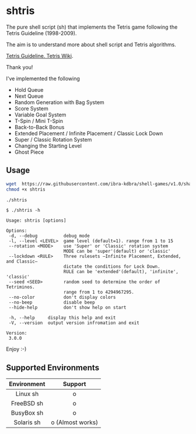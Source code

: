 # shtris

The pure shell script (sh) that implements the Tetris game following the Tetris Guideline (1998-2009).

The aim is to understand more about shell script and Tetris algorithms.

[Tetris Guideline. Tetris Wiki](https://tetris.fandom.com/wiki/Tetris_Guideline).

Thank you!

I've implemented the following

* Hold Queue
* Next Queue
* Random Generation with Bag System
* Score System
* Variable Goal System
* T-Spin / Mini T-Spin
* Back-to-Back Bonus
* Extended Placement / Infinite Placement / Classic Lock Down
* Super / Classic Rotation System
* Changing the Starting Level
* Ghost Piece

## Usage

```sh
wget  https://raw.githubusercontent.com/ibra-kdbra/shell-games/v1.0/shaplesstet/shtris.sh
chmod +x shtris

./shtris
```


```shellsession
$ ./shtris -h

Usage: shtris [options]

Options:
 -d, --debug          debug mode
 -l, --level <LEVEL>  game level (default=1). range from 1 to 15
 --rotation <MODE>    use 'Super' or 'Classic' rotation system
                      MODE can be 'super'(default) or 'classic'
 --lockdown <RULE>    Three rulesets —Infinite Placement, Extended, and Classic—
                      dictate the conditions for Lock Down.
                      RULE can be 'extended'(default), 'infinite', 'classic'
 --seed <SEED>        random seed to determine the order of Tetriminos.
                      range from 1 to 4294967295.
 --no-color           don't display colors
 --no-beep            disable beep
 --hide-help          don't show help on start

 -h, --help     display this help and exit
 -V, --version  output version infromation and exit

Version:
 3.0.0
```

Enjoy :-)

## Supported Environments

| Environment | Support          |
| :---------: | :--------------: |
| Linux   sh  | o                |
| FreeBSD sh  | o                |
| BusyBox sh  | o                |
| Solaris sh  | o (Almost works) |




